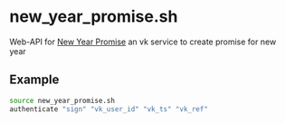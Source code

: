 # new_year_promise.sh
Web-API for [New Year Promise](https://vk.com/promise_app) an vk service to create promise for new year

## Example
```bash
source new_year_promise.sh
authenticate "sign" "vk_user_id" "vk_ts" "vk_ref"
```
